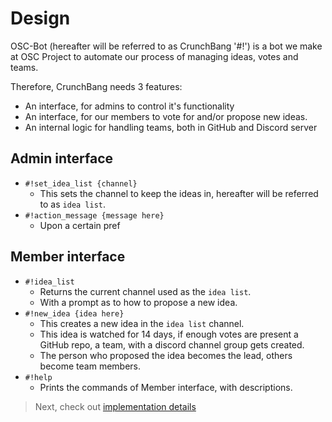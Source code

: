 # Design

OSC-Bot (hereafter will be referred to as CrunchBang '#!') is a bot we make
at OSC Project to automate our process of managing ideas, votes and teams.

Therefore, CrunchBang needs 3 features:

- An interface, for admins to control it's functionality
- An interface, for our members to vote for and/or propose new ideas.
- An internal logic for handling teams, both in GitHub and Discord server


## Admin interface
- `#!set_idea_list {channel}`
    * This sets the channel to keep the ideas in,
    hereafter will be referred to as `idea list`.
- `#!action_message {message here}`
    * Upon a certain pref


## Member interface
- `#!idea_list`
    * Returns the current channel used as the `idea list`.
    * With a prompt as to how to propose a new idea.
- `#!new_idea {idea here}`
    * This creates a new idea in the `idea list` channel.
    * This idea is watched for 14 days, if enough votes are present
    a GitHub repo, a team, with a discord channel group gets created.
    * The person who proposed the idea becomes the lead, others become team
    members.
- `#!help`
    * Prints the commands of Member interface, with descriptions.


> Next, check out [implementation details](03%20-%20Implementation.md)